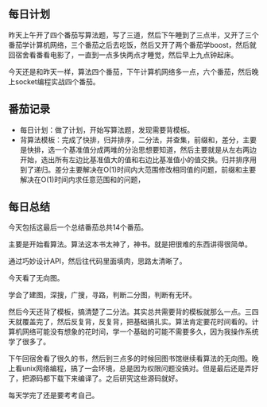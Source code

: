 ## 每日计划

昨天上午开了四个番茄写算法题，写了三道，然后下午睡到了三点半，又开了三个番茄学计算机网络，三个番茄之后去吃饭，然后又开了两个番茄学boost，然后就回宿舍看番看电影了，一直到一点多快两点才睡觉，然后早上九点钟起床。

今天还是和昨天一样，算法四个番茄，下午计算机网络多一点，六个番茄，然后晚上socket编程实战四个番茄。

## 番茄记录

- 每日计划：做了计划，开始写算法题，发现需要背模板。
- 背算法模板：完成了快排，归并排序，二分法，并查集，前缀和，差分，主要是快排，选一个基准值分成两堆的分治思想要知道，然后主要就是从左右两边开始，选出所有左边比基准值大的值和右边比基准值小的值交换。归并排序用到了递归。差分主要解决在O(1)时间内大范围修改相同值的问题，前缀和主要解决在O(1)时间内求任意范围和的问题，



## 每日总结

今天包括这最后一个总结番茄总共14个番茄。

主要是开始看算法。算法这本书太神了，神书。就是把很难的东西讲得很简单。

通过巧妙设计API，然后往代码里面填肉，思路太清晰了。

今天看了无向图。

学会了建图，深搜，广搜，寻路，判断二分图，判断有无环。

然后今天还背了模板，搞清楚了二分法。其实总共需要背的模板就那么一点。三四天就覆盖完了，然后反复背，反复背，把基础搞扎实。算法肯定要花时间看的。计算机网络可能没有想象的花时间，学一个基础的可能不需要多久，因为我操作系统学了很多了。

下午回宿舍看了很久的书，然后到三点多的时候回图书馆继续看算法的无向图。晚上看unix网络编程，搞了一会环境，总是因为权限问题没搞对。但是最后还是弄好了，把源码都下载下来编译了。之后研究这些源码就好。

每天学完了还是要考考自己。